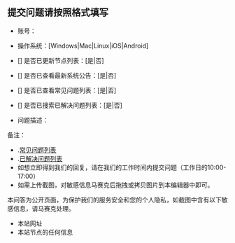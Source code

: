 ## 提交问题请按照格式填写

- 账号：

- 操作系统：[Windows|Mac|Linux|iOS|Android]

- [] 是否已更新节点列表：[是|否]

- [] 是否已查看最新系统公告：[是|否]

- [] 是否已查看常见问题列表：[是|否]

- [] 是否已搜索已解决问题列表：[是|否]

- 问题描述：



备注：
- .[常见问题列表](https://github.com/cg3s/forum/wiki/)
- .[已解决问题列表](https://github.com/cg3s/forum/issues?q=is%3Aissue+is%3Aclosed)
- 如想立即得到我们的回复，请在我们的工作时间内提交问题（工作日的10:00-17:00）
- 如需上传截图，对敏感信息马赛克后拖拽或拷贝图片到本编辑器中即可。

本问答为公开页面，为保护我们的服务安全和您的个人隐私，如截图中含有以下敏感信息，请马赛克处理。
- 本站网址
- 本站节点的任何信息
